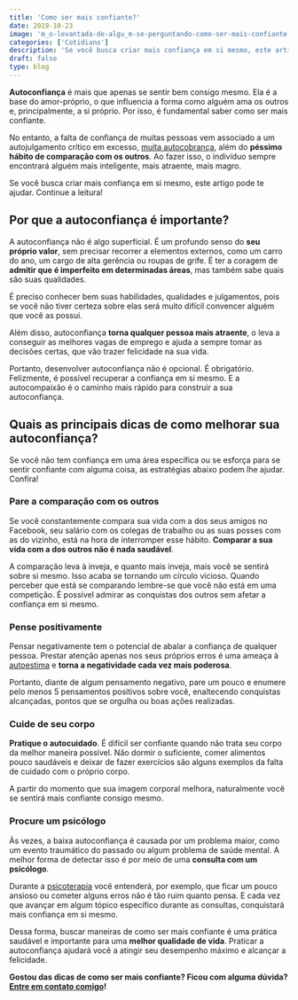 ```yaml
---
title: 'Como ser mais confiante?'
date: 2019-10-23
image: 'm_o-levantada-de-algu_m-se-perguntando-como-ser-mais-confiante.jpg'
categories: ['Cotidiano']
description: 'Se você busca criar mais confiança em si mesmo, este artigo pode te ajudar. Continue a leitura!'
draft: false
type: blog
---
```


**Autoconfiança** é mais que apenas se sentir bem consigo mesmo. Ela é a base do amor-próprio, o que influencia a forma como alguém ama os outros e, principalmente, a si próprio. Por isso, é fundamental saber como ser mais confiante.

No entanto, a falta de confiança de muitas pessoas vem associado a um autojulgamento crítico em excesso, [muita autocobrança](/5-dicas-para-evitar-a-autocobranca/), além do **péssimo hábito de comparação com os outros**. Ao fazer isso, o indivíduo sempre encontrará alguém mais inteligente, mais atraente, mais magro.

Se você busca criar mais confiança em si mesmo, este artigo pode te ajudar. Continue a leitura!

## **Por que a autoconfiança é importante?**

A autoconfiança não é algo superficial. É um profundo senso do **seu próprio valor**, sem precisar recorrer a elementos externos, como um carro do ano, um cargo de alta gerência ou roupas de grife. É ter a coragem de **admitir que é imperfeito em determinadas áreas**, mas também sabe quais são suas qualidades.

É preciso conhecer bem suas habilidades, qualidades e julgamentos, pois se você não tiver certeza sobre elas será muito difícil convencer alguém que você as possui.

Além disso, autoconfiança **torna qualquer pessoa mais atraente**, o leva a conseguir as melhores vagas de emprego e ajuda a sempre tomar as decisões certas, que vão trazer felicidade na sua vida.

Portanto, desenvolver autoconfiança não é opcional. É obrigatório. Felizmente, é possível recuperar a confiança em si mesmo. E a autocompaixão é o caminho mais rápido para construir a sua autoconfiança.

## **Quais as principais dicas de como melhorar sua autoconfiança?**

Se você não tem confiança em uma área específica ou se esforça para se sentir confiante com alguma coisa, as estratégias abaixo podem lhe ajudar. Confira!

### **Pare a comparação com os outros**

Se você constantemente compara sua vida com a dos seus amigos no Facebook, seu salário com os colegas de trabalho ou as suas posses com as do vizinho, está na hora de interromper esse hábito. **Comparar a sua vida com a dos outros não é nada saudável**.

A comparação leva à inveja, e quanto mais inveja, mais você se sentirá sobre si mesmo. Isso acaba se tornando um círculo vicioso. Quando perceber que está se comparando lembre-se que você não está em uma competição. É possível admirar as conquistas dos outros sem afetar a confiança em si mesmo.

### **Pense positivamente**

Pensar negativamente tem o potencial de abalar a confiança de qualquer pessoa. Prestar atenção apenas nos seus próprios erros é uma ameaça à [autoestima](/como-aumentar-a-autoestima/) e **torna a negatividade cada vez mais poderosa**.

Portanto, diante de algum pensamento negativo, pare um pouco e enumere pelo menos 5 pensamentos positivos sobre você, enaltecendo conquistas alcançadas, pontos que se orgulha ou boas ações realizadas.

### **Cuide de seu corpo**

**Pratique o autocuidado**. É difícil ser confiante quando não trata seu corpo da melhor maneira possível. Não dormir o suficiente, comer alimentos pouco saudáveis e deixar de fazer exercícios são alguns exemplos da falta de cuidado com o próprio corpo.

A partir do momento que sua imagem corporal melhora, naturalmente você se sentirá mais confiante consigo mesmo.

### **Procure um psicólogo**

Às vezes, a baixa autoconfiança é causada por um problema maior, como um evento traumático do passado ou algum problema de saúde mental. A melhor forma de detectar isso é por meio de uma **consulta com um psicólogo**.

Durante a [psicoterapia](/quanto-tempo-dura-psicoterapia/) você entenderá, por exemplo, que ficar um pouco ansioso ou cometer alguns erros não é tão ruim quanto pensa. E cada vez que avançar em algum tópico específico durante as consultas, conquistará mais confiança em si mesmo.

Dessa forma, buscar maneiras de como ser mais confiante é uma prática saudável e importante para uma **melhor qualidade de vida**. Praticar a autoconfiança ajudará você a atingir seu desempenho máximo e alcançar a felicidade.

**Gostou das dicas de como ser mais confiante? Ficou com alguma dúvida?** [**Entre em contato comigo**](/contato/)**!**
